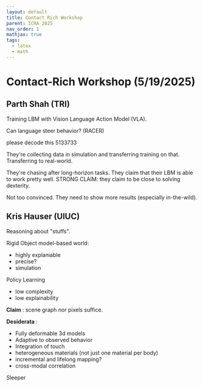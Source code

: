 ```yaml
---
layout: default
title: Contact Rich Workshop
parent: ICRA 2025
nav_order: 1
mathjax: true
tags: 
  - latex
  - math
---
```


# Contact-Rich Workshop (5/19/2025)

## Parth Shah (TRI)

Training LBM with Vision Language Action Model (VLA).

Can language steer behavior? (RACER)

please decode this 5133733

They're collecting data in simulation and transferring training on that. Transferring to real-world. 

They're chasing after long-horizon tasks. They claim that their LBM is able to work pretty well. STRONG CLAIM: they claim to be close to solving dexterity. 

Not too convinced. They need to show more results (especially in-the-wild).

## Kris Hauser (UIUC)

Reasoning about "stuffs".

Rigid Object model-based world:
- highly explaniable
- precise?
- simulation

Policy Learning
- low complexity
- low explainability

<b> Claim </b>: scene graph nor pixels suffice.

<b> Desiderata </b>:
- Fully deformable 3d models
- Adaptive to observed behavior
- Integration of touch
- heterogeneous materials (not just one material per body)
- incremental and lifelong mapping?
- cross-modal correlation

Sleeper